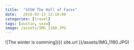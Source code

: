 ```yaml
---
title:  "SXSW The Hall of Faces"
date:   2016-03-13 12:18:00
categories: [travel]
tags: [austin, sxsw]
image: /assets/IMG_1180.JPG
---
```




![The winter is comming]({{ site.url }}/assets/IMG_1180.JPG)
